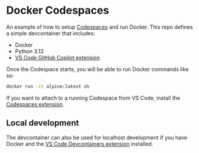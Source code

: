 # Docker Codespaces
An example of how to setup [Codespaces](https://code.visualstudio.com/docs/remote/codespaces) and run Docker.  This repo defines a simple devcontainer that includes:

- Docker
- Python 3.13
- [VS Code GitHub Copilot extension](https://marketplace.visualstudio.com/items?itemName=GitHub.copilot)

Once the Codespace starts, you will be able to run Docker commands like so:

```sh
docker run -it alpine:latest sh
```

If you want to attach to a running Codespace from VS Code, install the [Codespaces extension](https://marketplace.visualstudio.com/items?itemName=GitHub.codespaces).

## Local development
The devcontainer can also be used for localhost development if you have Docker and the [VS Code Devcontainers extension](https://marketplace.visualstudio.com/items?itemName=ms-vscode-remote.remote-containers) installed.